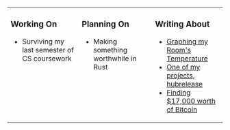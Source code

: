 <table><tr><td valign="top" width="33%">

### Working On
* Surviving my last semester of CS coursework

</td><td valign="top" width="34%">

### Planning On

* Making something worthwhile in Rust

</td><td valign="top" width="33%">

### Writing About

* [Graphing my Room's Temperature](https://markgross.me/ds18b20/)
* [One of my projects, hubrelease](https://markgross.me/2020/05/18/hubrelease)
* [Finding $17,000 worth of Bitcoin](https://markgross.me/2019/09/28/pastebin-bitcoins)

</td></tr></table>
